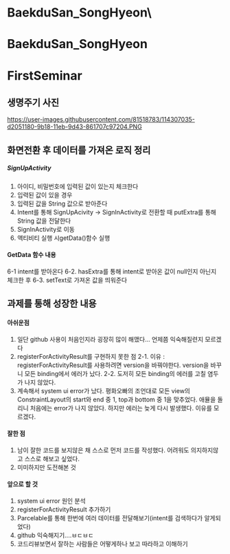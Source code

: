 # BaekduSan_SongHyeon\
# BaekduSan_SongHyeon
# FirstSeminar
## 생명주기 사진
https://user-images.githubusercontent.com/81518783/114307035-d2051180-9b18-11eb-9d43-861707c97204.PNG

## 화면전환 후 데이터를 가져온 로직 정리
##### SignUpActivity
1. 아이디, 비밀번호에 입력된 값이 있는지 체크한다
2. 입력된 값이 있을 경우
3. 입력된 값을 String 값으로 받아준다
4. Intent를 통해 SignUpAcivity -> SignInActivity로 전환할 때 putExtra를 통해 String 값을 전달한다
5. SignInActivity로 이동
6. 액티비티 실행 시getData()함수 실행
#### GetData 함수 내용
6-1 intent를 받아온다
6-2. hasExtra를 통해 intent로 받아온 값이 null인지 아닌지 체크한 후
6-3. setText로 가져온 값을 띄워준다 


## 과제를 통해 성장한 내용

#### 아쉬운점
1. 일단 github 사용이 처음인지라 굉장히 많이 해맸다... 언제쯤 익숙해질련지 모르겠다
2. registerForActivityResult를 구현하지 못한 점
    2-1. 이유 : registerForActivityResult를 사용하려면 version을 바꿔야한다. version을 바꾸니 모든 binding에서 에러가 났다.
    2-2. 도저히 모든 binding의 에러를 고칠 염두가 나지 않았다.
3. 계속해서 system ui error가 났다. 평화오빠의 조언대로 모든 view의 ConstraintLayout의 start와 end 중 1, top과 bottom 중 1을 맞추었다. 애뮬을 돌리니 처음에는 error가 나지 않았다.
하지만 에러는 늦게 다시 발생했다. 이유를 모르겠다.


#### 잘한 점
1. 남이 잘한 코드를 보지않은 채 스스로 먼저 코드를 작성했다. 어려워도 의지하지않고 스스로 해보고 싶었다.
2. 미미하지만 도전해본 것

#### 앞으로 할 것
1. system ui error 원인 분석
2. registerForActivityResult 추가하기
3. Parcelable를 통해 한번에 여러 데이터를 전달해보기(intent를 검색하다가 알게되었다)
4. github 익숙해지기....ㅂㄷㅂㄷ
5. 코드리뷰보면서 잘하는 사람들은 어떻게하나 보고 따라하고 이해하기

